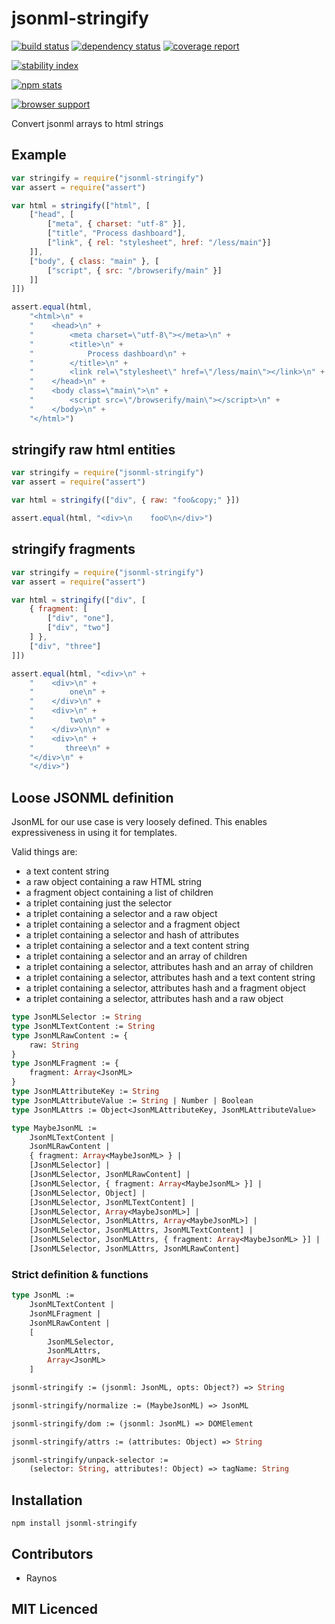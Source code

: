 # jsonml-stringify

[![build status][1]][2] [![dependency status][3]][4] [![coverage report][9]][10]

[![stability index][15]][16]

[![npm stats][13]][14]

[![browser support][5]][6]

Convert jsonml arrays to html strings

## Example

```js
var stringify = require("jsonml-stringify")
var assert = require("assert")

var html = stringify(["html", [
    ["head", [
        ["meta", { charset: "utf-8" }],
        ["title", "Process dashboard"],
        ["link", { rel: "stylesheet", href: "/less/main"}]
    ]],
    ["body", { class: "main" }, [
        ["script", { src: "/browserify/main" }]
    ]]
]])

assert.equal(html,
    "<html>\n" +
    "    <head>\n" +
    "        <meta charset=\"utf-8\"></meta>\n" +
    "        <title>\n" +
    "            Process dashboard\n" +
    "        </title>\n" +
    "        <link rel=\"stylesheet\" href=\"/less/main\"></link>\n" +
    "    </head>\n" +
    "    <body class=\"main\">\n" +
    "        <script src=\"/browserify/main\"></script>\n" +
    "    </body>\n" +
    "</html>")
```

## stringify raw html entities

```js
var stringify = require("jsonml-stringify")
var assert = require("assert")

var html = stringify(["div", { raw: "foo&copy;" }])

assert.equal(html, "<div>\n    foo©\n</div>")
```

## stringify fragments

```js
var stringify = require("jsonml-stringify")
var assert = require("assert")

var html = stringify(["div", [
    { fragment: [
        ["div", "one"],
        ["div", "two"]
    ] },
    ["div", "three"]
]])

assert.equal(html, "<div>\n" +
    "    <div>\n" +
    "        one\n" +
    "    </div>\n" +
    "    <div>\n" +
    "        two\n" +
    "    </div>\n\n" +
    "    <div>\n" +
    "       three\n" +
    "</div>\n" +
    "</div>")
```

## Loose JSONML definition

JsonML for our use case is very loosely defined. This
    enables expressiveness in using it for templates.

Valid things are:
 - a text content string
 - a raw object containing a raw HTML string
 - a fragment object containing a list of children
 - a triplet containing just the selector
 - a triplet containing a selector and a raw object
 - a triplet containing a selector and a fragment object
 - a triplet containing a selector and hash of attributes
 - a triplet containing a selector and a text content string
 - a triplet containing a selector and an array of children
 - a triplet containing a selector, attributes hash
    and an array of children
 - a triplet containing a selector, attributes hash
    and a text content string
 - a triplet containing a selector, attributes hash
    and a fragment object
 - a triplet containing a selector, attributes hash
    and a raw object

```ocaml
type JsonMLSelector := String
type JsonMLTextContent := String
type JsonMLRawContent := {
    raw: String
}
type JsonMLFragment := {
    fragment: Array<JsonML>
}
type JsonMLAttributeKey := String
type JsonMLAttributeValue := String | Number | Boolean
type JsonMLAttrs := Object<JsonMLAttributeKey, JsonMLAttributeValue>

type MaybeJsonML :=
    JsonMLTextContent |
    JsonMLRawContent |
    { fragment: Array<MaybeJsonML> } |
    [JsonMLSelector] |
    [JsonMLSelector, JsonMLRawContent] |
    [JsonMLSelector, { fragment: Array<MaybeJsonML> }] |
    [JsonMLSelector, Object] |
    [JsonMLSelector, JsonMLTextContent] |
    [JsonMLSelector, Array<MaybeJsonML>] |
    [JsonMLSelector, JsonMLAttrs, Array<MaybeJsonML>] |
    [JsonMLSelector, JsonMLAttrs, JsonMLTextContent] |
    [JsonMLSelector, JsonMLAttrs, { fragment: Array<MaybeJsonML> }] |
    [JsonMLSelector, JsonMLAttrs, JsonMLRawContent]
```

### Strict definition & functions

```ocaml
type JsonML :=
    JsonMLTextContent |
    JsonMLFragment |
    JsonMLRawContent |
    [
        JsonMLSelector,
        JsonMLAttrs,
        Array<JsonML>
    ]

jsonml-stringify := (jsonml: JsonML, opts: Object?) => String

jsonml-stringify/normalize := (MaybeJsonML) => JsonML

jsonml-stringify/dom := (jsonml: JsonML) => DOMElement

jsonml-stringify/attrs := (attributes: Object) => String

jsonml-stringify/unpack-selector :=
    (selector: String, attributes!: Object) => tagName: String
```

## Installation

`npm install jsonml-stringify`

## Contributors

 - Raynos

## MIT Licenced

  [1]: https://secure.travis-ci.org/Raynos/jsonml-stringify.png
  [2]: https://travis-ci.org/Raynos/jsonml-stringify
  [3]: https://david-dm.org/Raynos/jsonml-stringify.png
  [4]: https://david-dm.org/Raynos/jsonml-stringify
  [5]: https://ci.testling.com/Raynos/jsonml-stringify.png
  [6]: https://ci.testling.com/Raynos/jsonml-stringify

  [7]: https://badge.fury.io/js/{{project}}.png
  [8]: https://badge.fury.io/js/{{project}}
  [9]: https://coveralls.io/repos/{{name}}/{{project}}/badge.png
  [10]: https://coveralls.io/r/{{name}}/{{project}}
  [11]: https://gemnasium.com/{{name}}/{{project}}.png
  [12]: https://gemnasium.com/{{name}}/{{project}}
  [13]: https://nodei.co/npm/{{project}}.png?downloads=true&stars=true
  [14]: https://nodei.co/npm/{{project}}
  [15]: http://hughsk.github.io/stability-badges/dist/unstable.svg
  [16]: http://github.com/hughsk/stability-badges

<!--
    [![build status][1]][2]
    [![NPM version][3]][4]
    [![Coverage Status][5]][6]
    [![gemnasium Dependency Status][7]][8]
    [![Davis Dependency status][9]][10]
-->

<!-- [![browser support][11]][12] -->
